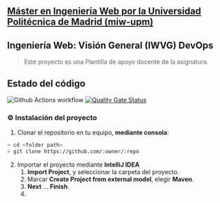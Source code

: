 ## [Máster en Ingeniería Web por la Universidad Politécnica de Madrid (miw-upm)](http://miw.etsisi.upm.es)
## Ingeniería Web: Visión General (IWVG) DevOps
> Este proyecto es una Plantilla de apoyo docente de la asignatura.

## Estado del código
![Github Actions workflow](https://github.com/jaimesones/iwvg-devops-chacon-jaime/.github/workflows/test-sonar.yml/badge.svg)
[![Quality Gate Status](https://sonarcloud.io/api/project_badges/measure?project=jaimesones_iwvg-devops-chacon-jaime&metric=alert_status)](https://sonarcloud.io/dashboard?id=jaimesones_iwvg-devops-chacon-jaime)

### :gear: Instalación del proyecto
1. Clonar el repositorio en tu equipo, **mediante consola**:
```sh
> cd <folder path>
> git clone https://github.com/:owner/:repo
```
2. Importar el proyecto mediante **IntelliJ IDEA**
   1. **Import Project**, y seleccionar la carpeta del proyecto.
   2. Marcar **Create Project from external model**, elegir **Maven**.
   3. **Next** … **Finish**.
   4. 

